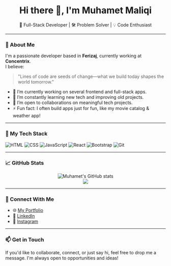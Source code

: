 <h1 align="center">Hi there 👋, I'm Muhamet Maliqi</h1>
<p align="center">🚀 Full-Stack Developer | 🛠️ Problem Solver | 💡 Code Enthusiast</p>

---

### 💬 About Me
I'm a passionate developer based in **Ferizaj**, currently working at **Concentrix**.  
I believe:

> "Lines of code are seeds of change—what we build today shapes the world tomorrow."

- 🔭 I’m currently working on several frontend and full-stack apps.
- 🌱 I’m constantly learning new tech and improving old projects.
- 🤝 I’m open to collaborations on meaningful tech projects.
- ⚡ Fun fact: I often build apps just for fun, like my movie catalog & weather app!

---

### 🚀 My Tech Stack
![HTML](https://img.shields.io/badge/-HTML5-E34F26?style=flat&logo=html5&logoColor=white)
![CSS](https://img.shields.io/badge/-CSS3-1572B6?style=flat&logo=css3)
![JavaScript](https://img.shields.io/badge/-JavaScript-F7DF1E?style=flat&logo=javascript&logoColor=black)
![React](https://img.shields.io/badge/-ReactJS-61DAFB?style=flat&logo=react)
![Bootstrap](https://img.shields.io/badge/-Bootstrap-7952B3?style=flat&logo=bootstrap&logoColor=white)
![Git](https://img.shields.io/badge/-Git-F05032?style=flat&logo=git&logoColor=white)

---

### 📈 GitHub Stats
<p align="center">
  <img src="https://github-readme-stats.vercel.app/api?username=M-2006&show_icons=true&theme=tokyonight" alt="Muhamet's GitHub stats" />
  <br />
  <img src="https://github-readme-streak-stats.herokuapp.com?user=M-2006&theme=tokyonight&date_format=M%20j%5B%2C%20Y%5D" />
</p>

---

### 🔗 Connect With Me
- 🌐 [My Portfolio]([https://m-2006.github.io/](https://m-2006.github.io/maliqi-portfolio/))
- 💼 [LinkedIn](https://www.linkedin.com/in/muhamet-maliqi-77825a299)
- 📸 [Instagram](https://www.instagram.com/muhamet_meti/)

---

### 📫 Get in Touch
If you'd like to collaborate, connect, or just say hi, feel free to drop me a message. I'm always open to opportunities and ideas!
